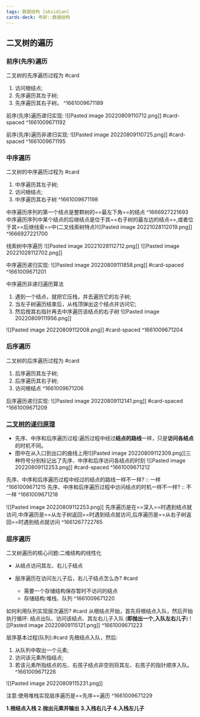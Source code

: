 ```yaml
---
tags: 数据结构 [obsidian]
cards-deck: 考研::数据结构
---
```


## 二叉树的遍历
### 前序(先序)遍历

二叉树的先序遍历过程为 #card 
1. 访问根结点;  
2. 先序遍历其左子树;
3. 先序遍历其右子树。
^1661009671189

前序(先序)遍历递归实现:
![[Pasted image 20220809110712.png]]
#card-spaced 
^1661009671192

前序(先序)遍历非递归实现:
![[Pasted image 20220809110725.png]]
#card-spaced 
^1661009671195

### 中序遍历
二叉树的中序遍历过程为 #card 
1. 中序遍历其左子树;
2. 访问根结点;  
3. 中序遍历其右子树
^1661009671198

中序遍历序列的第一个结点是整颗树的==最左下角==的结点
^1666927221693
中序遍历序列中某个结点的后继结点是位于其==右子树的最左边的结点==,或者位于其==后继线索==中(二叉线索树特点)![[Pasted image 20221028112019.png]]
^1666927221700

线索树中序遍历
![[Pasted image 20221028112712.png]]
![[Pasted image 20221028112702.png]]


中序遍历递归实现:
![[Pasted image 20220809111858.png]]
#card-spaced 
^1661009671201


中序遍历非递归遍历算法
1. 遇到一个结点，就把它压栈，并去遍历它的左子树;
2. 当左子树遍历结束后，从栈顶弹出这个结点并访问它;
3. 然后按其右指针再去中序遍历该结点的右子树
![[Pasted image 20220809111956.png]]


![[Pasted image 20220809112008.png]]
#card-spaced 
^1661009671204

### 后序遍历
二叉树的后序遍历过程为 #card 
1. 后序遍历其左子树;
2. 后序遍历其右子树;
3. 访问根结点
^1661009671206

后序遍历递归实现:
![[Pasted image 20220809112141.png]]
#card-spaced 
^1661009671209

### [二叉树的递归原理](zotero://select/library/items/IPRJA9HU)
- 先序、中序和后序遍历过程:遍历过程中经过**结点的路线**一样，只是**访问各结点**的时机不同。
- 图中在从入口到出口的曲线上用![[Pasted image 20220809112309.png]]三种符号分别标记出了先序、中序和后序访问各结点的时刻
![[Pasted image 20220809112253.png]]
#card-spaced 
^1661009671212

先序、中序和后序遍历过程中经过的结点的路线一样不一样? :: 一样 ^1661009671215
先序、中序和后序遍历过程中访问结点的时机一样不一样? :: 不一样 ^1661009671218

![[Pasted image 20220809112253.png]]
先序遍历是在==深入==时遇到结点就访问,中序遍历是==从左子树返回==时遇到结点就访问,后序遍历是==从右子树返回==时遇到结点就访问
^1661267722765


### 层序遍历

二叉树遍历的核心问题:二维结构的线性化  
- 从结点访问其左、右儿子结点  

- 层序遍历在访问左儿子后，右儿子结点怎么办? #card 
	- 需要一个存储结构保存暂时不访问的结点
	- 存储结构:堆栈、队列
^1661009671220

如何利用队列实现层次遍历? #card 
从根结点开始，首先将根结点入队，然后开始执行循环:
	结点出队、访问该结点、其左右儿子入队
	(**即抛出一个,入队左右儿子**)
![[Pasted image 20220809115121.png]]
^1661009671223


层序基本过程(队列):#card
先根结点入队，然后:
1. 从队列中取出一个元素;  
2. 访问该元素所指结点;  
3. 若该元素所指结点的左、右孩子结点非空则将其左、右孩子的指针顺序入队。
^1661009671226

![[Pasted image 20220809115231.png]]


注意:使用堆栈实现层序遍历是==先序==遍历
^1661009671229

**1.根结点入栈**
**2.抛出元素并输出**
**3.入栈右儿子**
**4.入栈左儿子**
